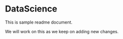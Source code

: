 # DataScience
This is sample readme document.

We will work on this as we keep on adding new changes.
